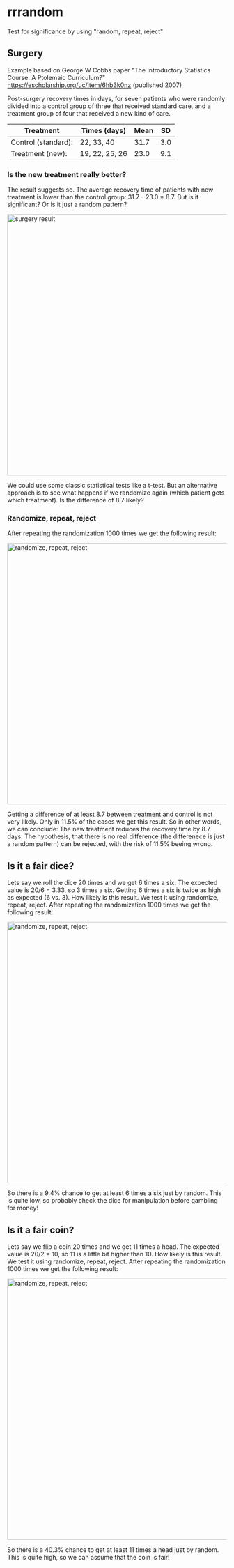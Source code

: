 # rrrandom
Test for significance by using "random, repeat, reject"

## Surgery
Example based on George W Cobbs paper "The Introductory Statistics Course: A Ptolemaic Curriculum?" https://escholarship.org/uc/item/6hb3k0nz (published 2007)

Post-surgery recovery times in days, for seven patients who were randomly divided into a control group of three that received standard care, and a treatment group of four that received a new kind of care.

|Treatment            | Times (days)    | Mean   | SD
|---------------------|-----------------|--------|------                    
|Control (standard):  | 22, 33, 40      | 31.7   | 3.0
|Treatment (new):     | 19, 22, 25, 26  | 23.0   | 9.1


### Is the new treatment really better?

The result suggests so. The average recovery time of patients with new treatment is lower than the control group: 31.7 - 23.0 = 8.7. But is it significant? Or is it just a random pattern?

<img src="https://github.com/rolkra/rrrandom/blob/master/surgery_result.png" alt="surgery result" width="600">

We could use some classic statistical tests like a t-test. But an alternative approach is to see what happens if we randomize again (which patient gets which treatment). Is the difference of 8.7 likely?

### Randomize, repeat, reject

After repeating the randomization 1000 times we get the following result:

<img src="https://github.com/rolkra/rrrandom/blob/master/surgery_aprox.png" alt="randomize, repeat, reject" width="600">

Getting a difference of at least 8.7 between treatment and control is not very likely. Only in 11.5% of the cases we get this result. So in other words, we can conclude: The new treatment reduces the recovery time by 8.7 days. The hypothesis, that there is no real difference (the differenece is just a random pattern) can be rejected, with the risk of 11.5% beeing wrong.


## Is it a fair dice?

Lets say we roll the dice 20 times and we get 6 times a six. The expected value is 20/6 = 3.33, so 3 times a six. Getting 6 times a six is twice as high as expected (6 vs. 3). How likely is this result. We test it using randomize, repeat, reject. After repeating the randomization 1000 times we get the following result:

<img src="https://github.com/rolkra/rrrandom/blob/master/dice_result.png" alt="randomize, repeat, reject" width="600">

So there is a 9.4% chance to get at least 6 times a six just by random. This is quite low, so probably check the dice for manipulation before gambling for money!  


## Is it a fair coin?

Lets say we flip a coin 20 times and we get 11 times a head. The expected value is 20/2 = 10, so 11 is a little bit higher than 10. How likely is this result. We test it using randomize, repeat, reject. After repeating the randomization 1000 times we get the following result:

<img src="https://github.com/rolkra/rrrandom/blob/master/coin_result.png" alt="randomize, repeat, reject" width="600">

So there is a 40.3% chance to get at least 11 times a head just by random. This is quite high, so we can assume that the coin is fair!
